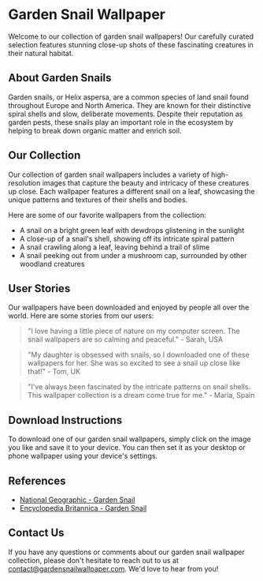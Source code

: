 <!--
Write me content for website with wallpaper which alt text is:

"A close-up of a snail on a leaf"

The name/title of the page should not be 1:1 copy of the alt text but rather a real content of the website which is using this wallpaper.

- Use markdown format 
- Start with the heading
- The content should look like a real website 
- Include real sections like references, contact, user stories, etc. use things relevant to the page purpose.
- Feel free to use structure like headings, bullets, numbering, blockquotes, paragraphs, horizontal lines, etc.
- You can use formatting like bold or _italic_
- You can include UTF-8 emojis
- Links should be only #hash anchors (and you can refer to the document itself)
- Do not include images
-->

<!--font:Poppins-->

# Garden Snail Wallpaper

Welcome to our collection of garden snail wallpapers! Our carefully curated selection features stunning close-up shots of these fascinating creatures in their natural habitat. 

## About Garden Snails

Garden snails, or Helix aspersa, are a common species of land snail found throughout Europe and North America. They are known for their distinctive spiral shells and slow, deliberate movements. Despite their reputation as garden pests, these snails play an important role in the ecosystem by helping to break down organic matter and enrich soil.

## Our Collection

Our collection of garden snail wallpapers includes a variety of high-resolution images that capture the beauty and intricacy of these creatures up close. Each wallpaper features a different snail on a leaf, showcasing the unique patterns and textures of their shells and bodies.

Here are some of our favorite wallpapers from the collection:

- A snail on a bright green leaf with dewdrops glistening in the sunlight
- A close-up of a snail's shell, showing off its intricate spiral pattern
- A snail crawling along a leaf, leaving behind a trail of slime
- A snail peeking out from under a mushroom cap, surrounded by other woodland creatures

## User Stories

Our wallpapers have been downloaded and enjoyed by people all over the world. Here are some stories from our users:

> "I love having a little piece of nature on my computer screen. The snail wallpapers are so calming and peaceful." - Sarah, USA

> "My daughter is obsessed with snails, so I downloaded one of these wallpapers for her. She was so excited to see a snail up close like that!" - Tom, UK

> "I've always been fascinated by the intricate patterns on snail shells. This wallpaper collection is a dream come true for me." - Maria, Spain

## Download Instructions

To download one of our garden snail wallpapers, simply click on the image you like and save it to your device. You can then set it as your desktop or phone wallpaper using your device's settings.

## References

- [National Geographic - Garden Snail](https://www.nationalgeographic.com/animals/invertebrates/group/garden-snails/)
- [Encyclopedia Britannica - Garden Snail](https://www.britannica.com/animal/garden-snail)

## Contact Us

If you have any questions or comments about our garden snail wallpaper collection, please don't hesitate to reach out to us at [contact@gardensnailwallpaper.com](mailto:contact@gardensnailwallpaper.com). We'd love to hear from you!
